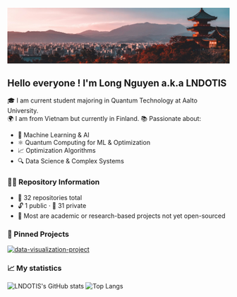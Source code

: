 ![My Profile Picture](https://github.com/LNDOTIS/LNDOTIS/blob/main/1752356655434.jpg)
## Hello everyone ! I'm Long Nguyen a.k.a LNDOTIS
🎓 I am current student majoring in Quantum Technology at Aalto University.  
🌍 I am from Vietnam but currently in Finland. 
📚 Passionate about:
- 🧠 Machine Learning & AI
- ⚛️ Quantum Computing for ML & Optimization 
- 📈 Optimization Algorithms  
- 🔍 Data Science & Complex Systems
### 🧑‍💼 Repository Information

-  📁 32 repositories total  
-  🔓 1 public · 🔐 31 private  
-  💼 Most are academic or research-based projects not yet open-sourced
### 📌 Pinned Projects 
[![data-visualization-project](https://github-readme-stats.vercel.app/api/pin/?username=LNDOTIS&repo=data-visualization-project&theme=radical)](https://github.com/LNDOTIS/Data-Visualization)

### 📈 My statistics
![LNDOTIS's GitHub stats](https://github-readme-stats.vercel.app/api?username=LNDOTIS&show_icons=true&theme=radical)
![Top Langs](https://github-readme-stats.vercel.app/api/top-langs/?username=LNDOTIS&layout=compact&hide=html,css&theme=radical)
